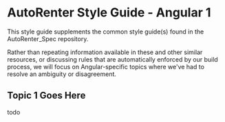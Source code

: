# AutoRenter Style Guide - Angular 1 #

This style guide supplements the common style guide(s) found in the AutoRenter_Spec repository.

Rather than repeating information available in these and other similar resources, or discussing rules that are automatically enforced by our build process, we will focus on Angular-specific topics where we've had to resolve an ambiguity or disagreement.

## Topic 1 Goes Here ##

todo